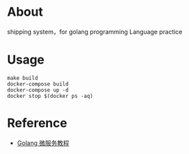 # About
shipping system，for golang programming Language practice

# Usage
```
make build
docker-compose build
docker-compose up -d
docker stop $(docker ps -aq) 
```

# Reference
- [Golang 微服务教程](https://segmentfault.com/a/1190000015135650)
